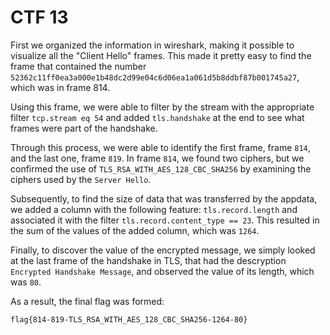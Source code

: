 # CTF 13 

First we organized the information in wireshark, making it possible to visualize all the "Client Hello" frames. This made it pretty easy to find the frame that contained the number `52362c11ff0ea3a000e1b48dc2d99e04c6d06ea1a061d5b8ddbf87b001745a27`, which was in frame 814.

Using this frame, we were able to filter by the stream with the appropriate filter `tcp.stream eq 54` and added `tls.handshake` at the end to see what frames were part of the handshake.

Through this process, we were able to identify the first frame, frame `814`, and the last one, frame `819`. In frame `814`, we found two ciphers, but we confirmed the use of `TLS_RSA_WITH_AES_128_CBC_SHA256` by examining the ciphers used by the `Server Hello`.

Subsequently, to find the size of data that was transferred by the appdata, we added a column with the following feature: 
`tls.record.length` and associated it with the filter `tls.record.content_type == 23`. This resulted in the sum of the values of the added column, which was `1264`.

Finally, to discover the value of the encrypted message, we simply looked at the last frame of the handshake in TLS, that had the descryption `Encrypted Handshake Message`, and observed the value of its length, which was `80`.

As a result, the final flag was formed:

```note
flag{814-819-TLS_RSA_WITH_AES_128_CBC_SHA256-1264-80}
```